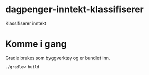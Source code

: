 # dagpenger-inntekt-klassifiserer
Klassifiserer inntekt

# Komme i gang

Gradle brukes som byggverktøy og er bundlet inn.

`./gradlew build`
